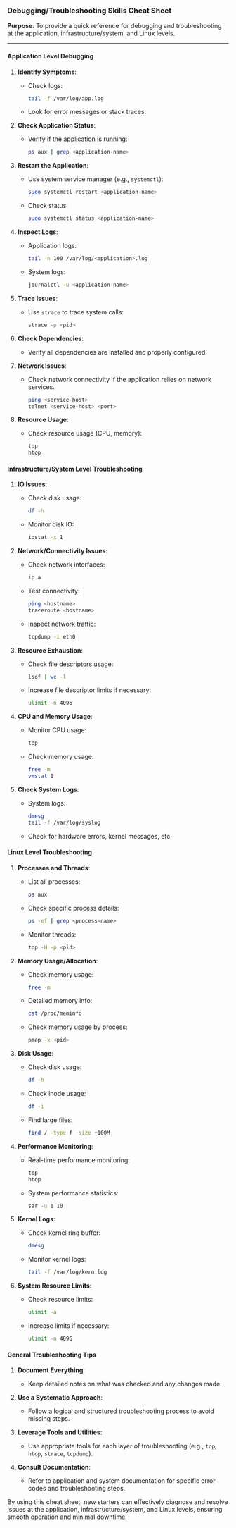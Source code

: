 ### Debugging/Troubleshooting Skills Cheat Sheet

**Purpose**: To provide a quick reference for debugging and troubleshooting at the application, infrastructure/system, and Linux levels.

---

#### Application Level Debugging

1. **Identify Symptoms**:
   - Check logs: 
     ```sh
     tail -f /var/log/app.log
     ```
   - Look for error messages or stack traces.

2. **Check Application Status**:
   - Verify if the application is running:
     ```sh
     ps aux | grep <application-name>
     ```

3. **Restart the Application**:
   - Use system service manager (e.g., `systemctl`):
     ```sh
     sudo systemctl restart <application-name>
     ```
   - Check status:
     ```sh
     sudo systemctl status <application-name>
     ```

4. **Inspect Logs**:
   - Application logs:
     ```sh
     tail -n 100 /var/log/<application>.log
     ```
   - System logs:
     ```sh
     journalctl -u <application-name>
     ```

5. **Trace Issues**:
   - Use `strace` to trace system calls:
     ```sh
     strace -p <pid>
     ```

6. **Check Dependencies**:
   - Verify all dependencies are installed and properly configured.

7. **Network Issues**:
   - Check network connectivity if the application relies on network services.
     ```sh
     ping <service-host>
     telnet <service-host> <port>
     ```

8. **Resource Usage**:
   - Check resource usage (CPU, memory):
     ```sh
     top
     htop
     ```

#### Infrastructure/System Level Troubleshooting

1. **IO Issues**:
   - Check disk usage:
     ```sh
     df -h
     ```
   - Monitor disk IO:
     ```sh
     iostat -x 1
     ```

2. **Network/Connectivity Issues**:
   - Check network interfaces:
     ```sh
     ip a
     ```
   - Test connectivity:
     ```sh
     ping <hostname>
     traceroute <hostname>
     ```
   - Inspect network traffic:
     ```sh
     tcpdump -i eth0
     ```

3. **Resource Exhaustion**:
   - Check file descriptors usage:
     ```sh
     lsof | wc -l
     ```
   - Increase file descriptor limits if necessary:
     ```sh
     ulimit -n 4096
     ```

4. **CPU and Memory Usage**:
   - Monitor CPU usage:
     ```sh
     top
     ```
   - Check memory usage:
     ```sh
     free -m
     vmstat 1
     ```

5. **Check System Logs**:
   - System logs:
     ```sh
     dmesg
     tail -f /var/log/syslog
     ```
   - Check for hardware errors, kernel messages, etc.

#### Linux Level Troubleshooting

1. **Processes and Threads**:
   - List all processes:
     ```sh
     ps aux
     ```
   - Check specific process details:
     ```sh
     ps -ef | grep <process-name>
     ```
   - Monitor threads:
     ```sh
     top -H -p <pid>
     ```

2. **Memory Usage/Allocation**:
   - Check memory usage:
     ```sh
     free -m
     ```
   - Detailed memory info:
     ```sh
     cat /proc/meminfo
     ```
   - Check memory usage by process:
     ```sh
     pmap -x <pid>
     ```

3. **Disk Usage**:
   - Check disk usage:
     ```sh
     df -h
     ```
   - Check inode usage:
     ```sh
     df -i
     ```
   - Find large files:
     ```sh
     find / -type f -size +100M
     ```

4. **Performance Monitoring**:
   - Real-time performance monitoring:
     ```sh
     top
     htop
     ```
   - System performance statistics:
     ```sh
     sar -u 1 10
     ```

5. **Kernel Logs**:
   - Check kernel ring buffer:
     ```sh
     dmesg
     ```
   - Monitor kernel logs:
     ```sh
     tail -f /var/log/kern.log
     ```

6. **System Resource Limits**:
   - Check resource limits:
     ```sh
     ulimit -a
     ```
   - Increase limits if necessary:
     ```sh
     ulimit -n 4096
     ```

#### General Troubleshooting Tips

1. **Document Everything**:
   - Keep detailed notes on what was checked and any changes made.
   
2. **Use a Systematic Approach**:
   - Follow a logical and structured troubleshooting process to avoid missing steps.

3. **Leverage Tools and Utilities**:
   - Use appropriate tools for each layer of troubleshooting (e.g., `top`, `htop`, `strace`, `tcpdump`).

4. **Consult Documentation**:
   - Refer to application and system documentation for specific error codes and troubleshooting steps.

By using this cheat sheet, new starters can effectively diagnose and resolve issues at the application, infrastructure/system, and Linux levels, ensuring smooth operation and minimal downtime.